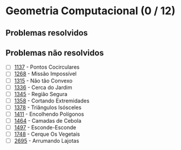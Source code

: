 # Geometria Computacional (0 / 12)



## Problemas resolvidos


## Problemas não resolvidos

- [ ]  [1137](https://www.beecrowd.com.br/judge/pt/problems/view/1137) - Pontos Cocirculares
- [ ]  [1268](https://www.beecrowd.com.br/judge/pt/problems/view/1268) - Missão Impossível
- [ ]  [1315](https://www.beecrowd.com.br/judge/pt/problems/view/1315) - Não tão Convexo
- [ ]  [1336](https://www.beecrowd.com.br/judge/pt/problems/view/1336) - Cerca do Jardim
- [ ]  [1345](https://www.beecrowd.com.br/judge/pt/problems/view/1345) - Região Segura
- [ ]  [1358](https://www.beecrowd.com.br/judge/pt/problems/view/1358) - Cortando Extremidades
- [ ]  [1378](https://www.beecrowd.com.br/judge/pt/problems/view/1378) - Triângulos Isósceles
- [ ]  [1411](https://www.beecrowd.com.br/judge/pt/problems/view/1411) - Encolhendo Polígonos
- [ ]  [1464](https://www.beecrowd.com.br/judge/pt/problems/view/1464) - Camadas de Cebola
- [ ]  [1497](https://www.beecrowd.com.br/judge/pt/problems/view/1497) - Esconde-Esconde
- [ ]  [1748](https://www.beecrowd.com.br/judge/pt/problems/view/1748) - Cerque Os Vegetais
- [ ]  [2695](https://www.beecrowd.com.br/judge/pt/problems/view/2695) - Arrumando Lajotas